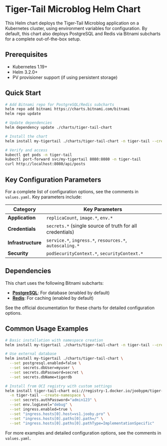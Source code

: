 # Tiger-Tail Microblog Helm Chart

This Helm chart deploys the Tiger-Tail Microblog application on a Kubernetes cluster, using environment variables for configuration. By default, this chart also deploys PostgreSQL and Redis via Bitnami subcharts for a complete out-of-the-box setup.

## Prerequisites

- Kubernetes 1.19+
- Helm 3.2.0+
- PV provisioner support (if using persistent storage)

## Quick Start

```bash
# Add Bitnami repo for PostgreSQL/Redis subcharts
helm repo add bitnami https://charts.bitnami.com/bitnami
helm repo update

# Update dependencies
helm dependency update ./charts/tiger-tail-chart

# Install the chart
helm install my-tigertail ./charts/tiger-tail-chart -n tiger-tail --create-namespace

# Verify and access
kubectl get pods -n tiger-tail
kubectl port-forward svc/my-tigertail 8080:8080 -n tiger-tail
curl http://localhost:8080/api/posts
```


## Key Configuration Parameters

For a complete list of configuration options, see the comments in `values.yaml`. Key parameters include:

| Category           | Key Parameters                                           |
|--------------------|----------------------------------------------------------|
| **Application**    | `replicaCount`, `image.*`, `env.*`                       |
| **Credentials**    | `secrets.*` (single source of truth for all credentials) |
| **Infrastructure** | `service.*`, `ingress.*`, `resources.*`, `autoscaling.*` |
| **Security**       | `podSecurityContext.*`, `securityContext.*`              |

## Dependencies

This chart uses the following Bitnami subcharts:

- **[PostgreSQL](https://github.com/bitnami/charts/tree/master/bitnami/postgresql)**: For database (enabled by default)
- **[Redis](https://github.com/bitnami/charts/tree/master/bitnami/redis)**: For caching (enabled by default)

See the official documentation for these charts for detailed configuration options.


## Common Usage Examples

```bash
# Basic installation with namespace creation
helm install my-tigertail ./charts/tiger-tail-chart -n tiger-tail --create-namespace

# Use external database
helm install my-tigertail ./charts/tiger-tail-chart \
  --set postgresql.enabled=false \
  --set secrets.dbUser=myuser \
  --set secrets.dbPassword=secret \
  --set secrets.dbName=tigerdb

# Install from OCI registry with custom settings
helm install tiger-tail-chart oci://registry-1.docker.io/joobypm/tiger-tail-chart \
  -n tiger-tail --create-namespace \
  --set secrets.authPassword="admin123" \
  --set env.logLevel="debug" \
  --set ingress.enabled=true \
  --set "ingress.hosts[0].host=vs1.jooby.pro" \
  --set "ingress.hosts[0].paths[0].path=/" \
  --set "ingress.hosts[0].paths[0].pathType=ImplementationSpecific"
```

For more examples and detailed configuration options, see the comments in `values.yaml`.
